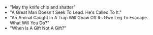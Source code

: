 - "May thy knife chip and shatter"
- "A Great Man Doesn't Seek To Lead. He's Called To It."
- "An Aminal Caught In A Trap Will Gnaw Off Its Own Leg To Esacape. What Will You Do?"
- "When Is A Gift Not A Gift?"
